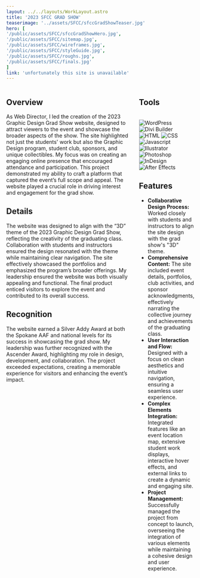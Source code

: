 ```yaml
---
layout: ../../layouts/WorkLayout.astro
title: '2023 SFCC GRAD SHOW'
teaserimage: '../assets/SFCC/sfccGradShowTeaser.jpg'
hero: [
'/public/assets/SFCC/sfccGradShowHero.jpg',
'/public/assets/SFCC/sitemap.jpg',
'/public/assets/SFCC/wireframes.jpg',
'/public/assets/SFCC/styleGuide.jpg',
'/public/assets/SFCC/roughs.jpg',
'/public/assets/SFCC/finals.jpg'
]
link: 'unfortunately this site is unavailable'
---
```


<div class="columns">
    <div  class="column-one">

## Overview

As Web Director, I led the creation of the 2023 Graphic Design Grad Show website, designed to attract viewers to the event and showcase the broader aspects of the show. The site highlighted not just the students' work but also the Graphic Design program, student club, sponsors, and unique collectibles. My focus was on creating an engaging online presence that encouraged attendance and participation. This project demonstrated my ability to craft a platform that captured the event’s full scope and appeal. The website played a crucial role in driving interest and engagement for the grad show.

## Details

The website was designed to align with the “3D” theme of the 2023 Graphic Design Grad Show, reflecting the creativity of the graduating class. Collaboration with students and instructors ensured the design resonated with the theme while maintaining clear navigation. The site effectively showcased the portfolios and emphasized the program’s broader offerings. My leadership ensured the website was both visually appealing and functional. The final product enticed visitors to explore the event and contributed to its overall success.

## Recognition

The website earned a Silver Addy Award at both the Spokane AAF and national levels for its success in showcasing the grad show. My leadership was further recognized with the Ascender Award, highlighting my role in design, development, and collaboration. The project exceeded expectations, creating a memorable experience for visitors and enhancing the event’s impact.

</div>
<div class="column-two">


## Tools
<br>
<div class="skills-container project-tools">
<img src="/assets/icons/WordPress.svg" alt="WordPress" class="skill-icon">
		<img src="/assets/icons/DiviBuilder.svg" alt="Divi Builder" class="skill-icon">
		<img src="/assets/icons/HTML.svg" alt="HTML" class="skill-icon">
		<img src="/assets/icons/CSS.svg" alt="CSS" class="skill-icon">
		<img src="/assets/icons/Javascript.svg" alt="Javascript" class="skill-icon">
		<img src="/assets/icons/Illustrator.svg" alt="Illustrator" class="skill-icon">
		<img src="/assets/icons/Photoshop.svg" alt="Photoshop" class="skill-icon">
		<img src="/assets/icons/InDesign.svg" alt="InDesign" class="skill-icon">
		<img src="/assets/icons/AfterEffects.svg" alt="After Effects" class="skill-icon">
	</div>

## Features

* **Collaborative Design Process:** Worked closely with students and instructors to align the site design with the grad show's "3D" theme.
* **Comprehensive Content:** The site included event details, portfolios, club activities, and sponsor acknowledgments, effectively narrating the collective journey and achievements of the graduating class.
* **User Interaction and Flow:** Designed with a focus on clean aesthetics and intuitive navigation, ensuring a seamless user experience.
* **Complex Elements Integration:** Integrated features like an event location map, extensive student work displays, interactive hover effects, and external links to create a dynamic and engaging site.
* **Project Management:** Successfully managed the project from concept to launch, overseeing the integration of various elements while maintaining a cohesive design and user experience.
